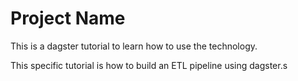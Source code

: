 # Project Name
This is a dagster tutorial to learn how to use the technology.

This specific tutorial is how to build an ETL pipeline using dagster.s


